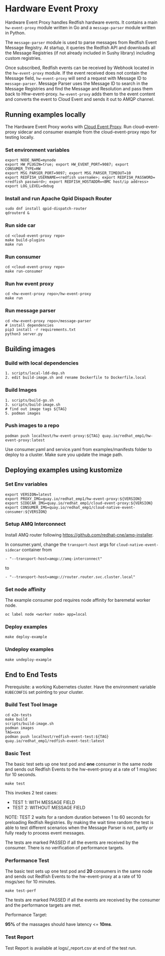 # Hardware Event Proxy

Hardware Event Proxy handles Redfish hardware events. It contains a main `hw-event-proxy` module written in Go and a `message-parser` module written in Python.

The `message-parser` module is used to parse messages from Redfish Event Message Registry. At startup, it queries the Redfish API and downloads all the Message Registries (if not already included in Sushy library) including custom registries.

Once subscribed, Redfish events can be received by Webhook located in the `hw-event-proxy` module. If the event received does not contain the Message field, `hw-event-proxy` will send a request with Message ID to `message-parser`. Message Parser uses the Message ID to search in the Message Registries and find the Message and Resolution and pass them back to Hhw-event-proxy. `hw-event-proxy` adds them to the event content and converts the event to Cloud Event and sends it out to AMQP channel.  


## Running examples locally

The Hardware Event Proxy works with [Cloud Event Proxy](https://github.com/redhat-cne/cloud-event-proxy).
Run cloud-event-proxy sidecar and consumer example from the cloud-event-proxy repo for testing locally.

### Set environment variables
```
export NODE_NAME=mynode
export HW_PLUGIN=true; export HW_EVENT_PORT=9087; export CONSUMER_TYPE=HW
export MSG_PARSER_PORT=9097; export MSG_PARSER_TIMEOUT=10
export REDFISH_USERNAME=<redfish username>; export REDFISH_PASSWORD=<redfish password>; export REDFISH_HOSTADDR=<BMC host/ip address>
export LOG_LEVEL=debug
```

### Install and run Apache Qpid Dispach Router
```
sudo dnf install qpid-dispatch-router
qdrouterd &
```
### Run side car
```shell
cd <cloud-event-proxy repo>
make build-plugins
make run
```
### Run consumer
```shell
cd <cloud-event-proxy repo>
make run-consumer
```
### Run hw event proxy
```shell
cd <hw-event-proxy repo>/hw-event-proxy
make run
```
### Run message parser
```shell
cd <hw-event-proxy repo>/message-parser
# install dependencies
pip3 install -r requirements.txt
python3 server.py
```

## Building images

### Build with local dependencies

```shell
1. scripts/local-ldd-dep.sh
2. edit build-image.sh and rename Dockerfile to Dockerfile.local
```

### Build Images

```shell
1. scripts/build-go.sh
3. scripts/build-image.sh
# find out image tags ${TAG}
5. podman images
```

### Push images to a repo

```shell
podman push localhost/hw-event-proxy:${TAG} quay.io/redhat_emp1/hw-event-proxy:latest
```

Use consumer.yaml and service.yaml from examples/manifests folder to deploy to a cluster.
Make sure you update the image path.


## Deploying examples using kustomize

### Set Env variables
```shell
export VERSION=latest
export PROXY_IMG=quay.io/redhat_emp1/hw-event-proxy:${VERSION}
export SIDECAR_IMG=quay.io/redhat_emp1/cloud-event-proxy:${VERSION}
export CONSUMER_IMG=quay.io/redhat_emp1/cloud-native-event-consumer:${VERSION}
```

### Setup AMQ Interconnect

Install AMQ router following https://github.com/redhat-cne/amq-installer.

In consumer.yaml, change the `transport-host` args for `cloud-native-event-sidecar` container from
```
- "--transport-host=amqp://amq-interconnect"
```
to
```
- "--transport-host=amqp://router.router.svc.cluster.local"
```

### Set node affinity
The example consumer pod requires node affinity for baremetal worker node.
```
oc label node <worker node> app=local
```

### Deploy examples
```shell
make deploy-example
```

### Undeploy examples
```shell
make undeploy-example
```

## End to End Tests

Prerequisite: a working Kubernetes cluster. Have the environment variable `KUBECONFIG` set pointing to your cluster.

### Build Test Tool Image
```
cd e2e-tests
make build
scripts/build-image.sh
podman images
TAG=xxx
podman push localhost/redfish-event-test:${TAG} quay.io/redhat_emp1/redfish-event-test:latest
```

### Basic Test
The basic test sets up one test pod and **one** consumer in the same node and sends out Redfish Events to the hw-event-proxy at a rate of 1 msg/sec for 10 seconds.

```shell
make test
```
This invokes 2 test cases:
* TEST 1:  WITH MESSAGE FIELD
* TEST 2:  WITHOUT MESSAGE FIELD

NOTE: TEST 2 waits for a random duration between 1 to 60 seconds for preloading Redfish Registries. By making the wait time random the test is able to test different scenarios when the Message Parser is not, partly or fully ready to process event messages.

The tests are marked PASSED if all the events are received by the consumer. There is no verification of performance targets.

### Performance Test
The basic test sets up one test pod and **20** consumers in the same node and sends out Redfish Events to the hw-event-proxy at a rate of 10 msgs/sec for 10 minutes.

```shell
make test-perf
```
The tests are marked PASSED if all the events are received by the consumer and the performance targets are met.

Performance Target:

**95%** of the massages should have latency <= **10ms**.

### Test Report
Test Report is available at logs/_report.csv at end of the test run.